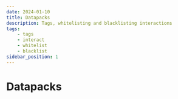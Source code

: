 ```yaml
---
date: 2024-01-10
title: Datapacks
description: Tags, whitelisting and blacklisting interactions
tags:
    - tags
    - interact
    - whitelist
    - blacklist
sidebar_position: 1
---
```


# Datapacks